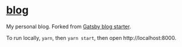 # [blog](https://xg4.vercel.app/)

My personal blog. Forked from [Gatsby blog starter](https://github.com/gatsbyjs/gatsby-starter-blog).

To run locally, `yarn`, then `yarn start`, then open http://localhost:8000.
